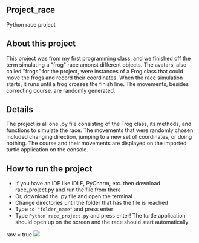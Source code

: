 ## Project_race
 Python race project

About this project
------------------
This project was from my first programming class, and we finished off the term simulating a "frog" race amonst different objects. The avatars, also called "frogs" for the project, were instances of a Frog class that could move the frogs and record their coordinates. When the race simulation starts, it runs until a frog crosses the finish line. The movements, besides correcting course, are randomly generated. 

Details
-------
The project is all one .py file consisting of the Frog class, its methods, and functions to simulate the race. The movements that were randomly chosen included changing direction, jumping to a new set of coordinates, or doing nothing. The course and their movements are displayed on the imported turtle application on the console.

How to run the project
----------------------
* If you have an IDE like IDLE, PyCharm, etc. then download race_project.py and run the file from there
* Or, download the .py file and open the terminal 
* Change directories until the folder that has the file is reached 
 * Type `cd "folder_name"` and press enter
* Type `Python race_project.py` and press enter! The turtle application should open up on the screen and the race should start automatically 

raw = true
<img src="./race_screenshot.png">
